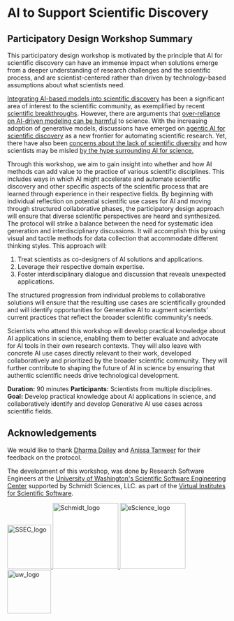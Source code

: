 # AI to Support Scientific Discovery

## Participatory Design Workshop Summary

This participatory design workshop is motivated by the principle that AI for
scientific discovery can have an immense impact when solutions emerge from a
deeper understanding of research challenges and the scientific process, and are
scientist-centered rather than driven by technology-based assumptions about what
scientists need.

[Integrating AI-based models into scientific discovery](https://www.nature.com/articles/s41586-023-06221-2)
has been a significant area of interest to the scientific community, as
exemplified by recent
[scientific breakthroughs](https://www.nature.com/articles/d41586-024-03214-7).
However, there are arguments that
[over-reliance on AI-driven modeling can be harmful](https://www.nature.com/articles/d41586-025-01067-2)
to science. With the increasing adoption of generative models, discussions have
emerged on
[agentic AI for scientific discovery](https://arxiv.org/pdf/2503.08979) as a new
frontier for automating scientific research. Yet, there have also been
[concerns about the lack of scientific diversity](https://arxiv.org/abs/2412.07727)
and how scientists may be misled
[by the hype surrounding AI for science.](https://www.understandingai.org/p/i-got-fooled-by-ai-for-science-hypeheres)

Through this workshop, we aim to gain insight into whether and how AI methods
can add value to the practice of various scientific disciplines. This includes
ways in which AI might accelerate and automate scientific discovery and other
specific aspects of the scientific process that are learned through experience
in their respective fields. By beginning with individual reflection on potential
scientific use cases for AI and moving through structured collaborative phases,
the participatory design approach will ensure that diverse scientific
perspectives are heard and synthesized. The protocol will strike a balance
between the need for systematic idea generation and interdisciplinary
discussions. It will accomplish this by using visual and tactile methods for
data collection that accommodate different thinking styles. This approach will:

1. Treat scientists as co-designers of AI solutions and applications.
2. Leverage their respective domain expertise.
3. Foster interdisciplinary dialogue and discussion that reveals unexpected
   applications.

The structured progression from individual problems to collaborative solutions
will ensure that the resulting use cases are scientifically grounded and will
identify opportunities for Generative AI to augment scientists’ current
practices that reflect the broader scientific community's needs.

Scientists who attend this workshop will develop practical knowledge about AI
applications in science, enabling them to better evaluate and advocate for AI
tools in their own research contexts. They will also leave with concrete AI use
cases directly relevant to their work, developed collaboratively and prioritized
by the broader scientific community. They will further contribute to shaping the
future of AI in science by ensuring that authentic scientific needs drive
technological development.

**Duration:** 90 minutes **Participants:** Scientists from multiple disciplines.
**Goal:** Develop practical knowledge about AI applications in science, and
collaboratively identify and develop Generative AI use cases across scientific
fields.

## Acknowledgements

We would like to thank [Dharma Dailey](https://dharmadailey.info/) and
[Anissa Tanweer](https://escience.washington.edu/member/anissa-tanweer/) for
their feedback on the protocol.

The development of this workshop, was done by Research Software Engineers at the
[University of Washington's Scientific Software Engineering Center](https://escience.washington.edu/software-engineering/ssec/)
supported by Schmidt Sciences, LLC. as part of the
[Virtual Institutes for Scientific Software](https://www.schmidtsciences.org/viss/).

<div>
  <a href="https://escience.washington.edu/software-engineering/ssec/">
    <img src="https://uw-ssec-tutorials.readthedocs.io/en/latest/_static/logo.png"
    alt="SSEC_logo" width="100">
  </a>
  <a href="https://www.schmidtsciences.org/viss/">
    <img src="https://www.schmidtsciences.org/wp-content/themes/schmidt-sciences/src/images/logo.svg" alt="Schmidt_logo" width="150" style="background-color: #ffffff;">
  </a>
  <a href="https://escience.washington.edu/">
    <img src="https://escience.washington.edu/wp-content/uploads/2022/07/escience-logo-768x193.png" alt="eScience_logo" width="150" style="background-color: #ffffff;">
  </a>
  <a href="https://washington.edu/">
    <img src="https://upload.wikimedia.org/wikipedia/commons/1/17/Washington_Huskies_logo.svg" alt="uw_logo" height="100">
  </a>
</div>
